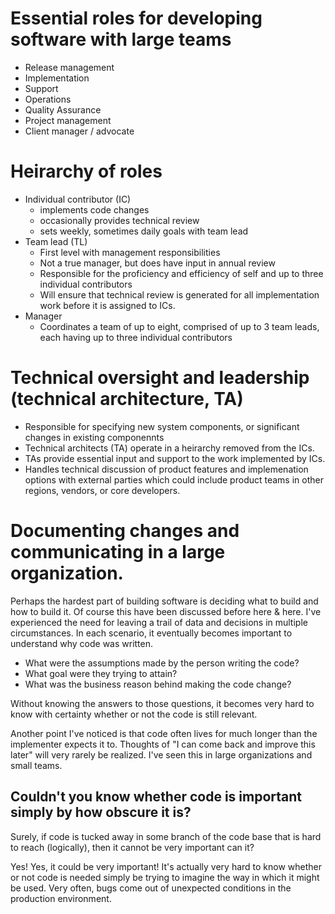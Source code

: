 # Essential roles for developing software with large teams

- Release management
- Implementation
- Support
- Operations
- Quality Assurance
- Project management
- Client manager / advocate

# Heirarchy of roles

- Individual contributor (IC)
  -  implements code changes
  -  occasionally provides technical review
  -  sets weekly, sometimes daily goals with team lead
- Team lead (TL)
  - First level with management responsibilities
  - Not a true manager, but does have input in annual review
  - Responsible for the proficiency and efficiency of self and up to
    three individual contributors
  - Will ensure that technical review is generated for all
    implementation work before it is assigned to ICs.
- Manager
  - Coordinates a team of up to eight, comprised of up to 3 team leads,
    each having up to three individual contributors

# Technical oversight and leadership (technical architecture, TA)

- Responsible for specifying new system components, or significant
  changes in existing componennts
- Technical architects (TA) operate in a heirarchy removed from the ICs.
- TAs provide essential input and support to the work implemented by
  ICs.
- Handles technical discussion of product features and implemenation
  options with external parties which could include product teams in
  other regions, vendors, or core developers.


# Documenting changes and communicating in a large organization.

Perhaps the hardest part of building software is deciding what to build
and how to build it. Of course this have been discussed before here &
here. I've experienced the need for leaving a trail of data and
decisions in multiple circumstances. In each scenario, it eventually
becomes important to understand why code was written.

- What were the assumptions made by the person writing the code?
- What goal were they trying to attain?
- What was the business reason behind making the code change?

Without knowing the answers to those questions, it becomes very hard to
know with certainty whether or not the code is still relevant.

Another point I've noticed is that code often lives for much longer than
the implementer expects it to. Thoughts of "I can come back and improve
this later" will very rarely be realized. I've seen this in large
organizations and small teams.

## Couldn't you know whether code is important simply by how obscure it is?

Surely, if code is tucked away in some branch of the code base that is
hard to reach (logically), then it cannot be very important can it?

Yes! Yes, it could be very important! It's actually very hard to know
whether or not code is needed simply be trying to imagine the way in
which it might be used. Very often, bugs come out of unexpected
conditions in the production environment.
